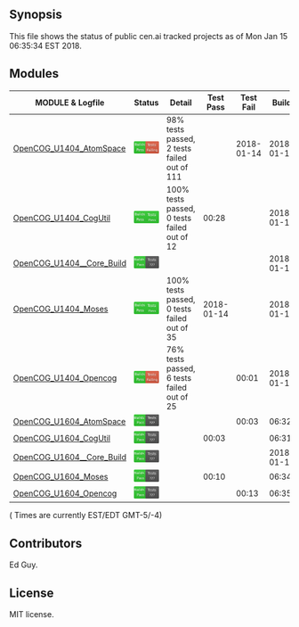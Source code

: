 
## Synopsis

This file shows the status of public cen.ai tracked projects as of Mon Jan 15 06:35:34 EST 2018.

## Modules 

| MODULE & Logfile | Status | Detail | Test Pass | Test Fail| Build | Attempt|
| --- | --- | --- | --- | ---  | --- | --- | 
| [OpenCOG_U1404_AtomSpace](jobs/OpenCOG_U1404_AtomSpace.log) | ![Status](/images/TESTFAIL.svg) | 98% tests passed, 2 tests failed out of 111 |  | 2018-01-14 | 2018-01-14  | 2018-01-14 |
| [OpenCOG_U1404_CogUtil](jobs/OpenCOG_U1404_CogUtil.log) | ![Status](/images/TESTPASS.svg) | 100% tests passed, 0 tests failed out of 12 | 00:28 |  | 2018-01-14  | 00:28 |
| [OpenCOG_U1404__Core_Build](jobs/OpenCOG_U1404__Core_Build.log) | ![Status](/images/BUILDPASS.svg) |  |  |  | 2018-01-14  | 2018-01-14 |
| [OpenCOG_U1404_Moses](jobs/OpenCOG_U1404_Moses.log) | ![Status](/images/TESTPASS.svg) | 100% tests passed, 0 tests failed out of 35 | 2018-01-14 |  | 2018-01-14  | 2018-01-14 |
| [OpenCOG_U1404_Opencog](jobs/OpenCOG_U1404_Opencog.log) | ![Status](/images/TESTFAIL.svg) | 76% tests passed, 6 tests failed out of 25 |  | 00:01 | 2018-01-14  | 00:01 |
| [OpenCOG_U1604_AtomSpace](jobs/OpenCOG_U1604_AtomSpace.log) | ![Status](/images/BUILDPASS.svg) |  |  | 00:03 | 06:32  | 06:32 |
| [OpenCOG_U1604_CogUtil](jobs/OpenCOG_U1604_CogUtil.log) | ![Status](/images/BUILDPASS.svg) |  | 00:03 |  | 06:31  | 06:31 |
| [OpenCOG_U1604__Core_Build](jobs/OpenCOG_U1604__Core_Build.log) | ![Status](/images/BUILDPASS.svg) |  |  |  | 2018-01-14  | 2018-01-14 |
| [OpenCOG_U1604_Moses](jobs/OpenCOG_U1604_Moses.log) | ![Status](/images/BUILDPASS.svg) |  | 00:10 |  | 06:34  | 06:34 |
| [OpenCOG_U1604_Opencog](jobs/OpenCOG_U1604_Opencog.log) | ![Status](/images/BUILDPASS.svg) |  |  | 00:13 | 06:35  | 06:35 |

( Times are currently EST/EDT GMT-5/-4) 

## Contributors

Ed Guy.

## License

MIT license. 

